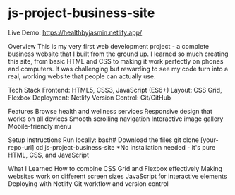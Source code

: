 # js-project-business-site
Live Demo: https://healthbyjasmin.netlify.app/

Overview
This is my very first web development project - a complete business website that I built from the ground up. I learned so much creating this site, from basic HTML and CSS to making it work perfectly on phones and computers. It was challenging but rewarding to see my code turn into a real, working website that people can actually use.


Tech Stack
Frontend: HTML5, CSS3, JavaScript (ES6+)
Layout: CSS Grid, Flexbox
Deployment: Netlify
Version Control: Git/GitHub


Features
Browse health and wellness services
Responsive design that works on all devices
Smooth scrolling navigation
Interactive image gallery
Mobile-friendly menu

Setup Instructions
Run locally:
bash# Download the files
git clone [your-repo-url]
cd js-project-business-site
*No installation needed - it's pure HTML, CSS, and JavaScript

What I Learned
How to combine CSS Grid and Flexbox effectively
Making websites work on different screen sizes
JavaScript for interactive elements
Deploying with Netlify
Git workflow and version control

